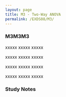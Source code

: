 ```yaml
---
layout: page
title: M3 - Two-Way ANOVA
permalink: /EXDS08/M3/
---
```


<h3>M3M3M3</h3>

xxxxx xxxxx xxxxx

xxxxx xxxxx xxxxx

xxxxx xxxxx xxxxx

xxxxx xxxxx xxxxx

<h3>Study Notes</h3>
